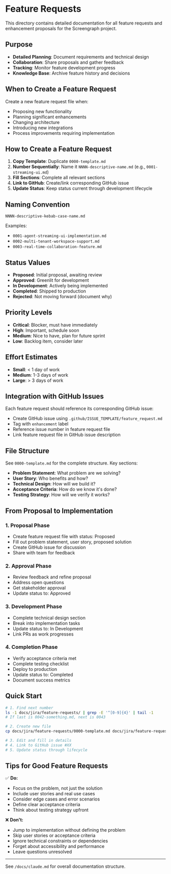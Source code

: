 # Feature Requests

This directory contains detailed documentation for all feature requests and enhancement proposals for the Screengraph project.

## Purpose

- **Detailed Planning**: Document requirements and technical design
- **Collaboration**: Share proposals and gather feedback
- **Tracking**: Monitor feature development progress
- **Knowledge Base**: Archive feature history and decisions

## When to Create a Feature Request

Create a new feature request file when:
- Proposing new functionality
- Planning significant enhancements
- Changing architecture
- Introducing new integrations
- Process improvements requiring implementation

## How to Create a Feature Request

1. **Copy Template**: Duplicate `0000-template.md`
2. **Number Sequentially**: Name it `NNNN-descriptive-name.md` (e.g., `0001-streaming-ui.md`)
3. **Fill Sections**: Complete all relevant sections
4. **Link to GitHub**: Create/link corresponding GitHub issue
5. **Update Status**: Keep status current through development lifecycle

## Naming Convention

```
NNNN-descriptive-kebab-case-name.md
```

Examples:
- `0001-agent-streaming-ui-implementation.md`
- `0002-multi-tenant-workspace-support.md`
- `0003-real-time-collaboration-feature.md`

## Status Values

- **Proposed**: Initial proposal, awaiting review
- **Approved**: Greenlit for development
- **In Development**: Actively being implemented
- **Completed**: Shipped to production
- **Rejected**: Not moving forward (document why)

## Priority Levels

- **Critical**: Blocker, must have immediately
- **High**: Important, schedule soon
- **Medium**: Nice to have, plan for future sprint
- **Low**: Backlog item, consider later

## Effort Estimates

- **Small**: < 1 day of work
- **Medium**: 1-3 days of work
- **Large**: > 3 days of work

## Integration with GitHub Issues

Each feature request should reference its corresponding GitHub issue:
- Create GitHub issue using `.github/ISSUE_TEMPLATE/feature_request.md`
- Tag with `enhancement` label
- Reference issue number in feature request file
- Link feature request file in GitHub issue description

## File Structure

See `0000-template.md` for the complete structure. Key sections:

- **Problem Statement**: What problem are we solving?
- **User Story**: Who benefits and how?
- **Technical Design**: How will we build it?
- **Acceptance Criteria**: How do we know it's done?
- **Testing Strategy**: How will we verify it works?

## From Proposal to Implementation

### 1. Proposal Phase
- Create feature request file with status: Proposed
- Fill out problem statement, user story, proposed solution
- Create GitHub issue for discussion
- Share with team for feedback

### 2. Approval Phase
- Review feedback and refine proposal
- Address open questions
- Get stakeholder approval
- Update status to: Approved

### 3. Development Phase
- Complete technical design section
- Break into implementation tasks
- Update status to: In Development
- Link PRs as work progresses

### 4. Completion Phase
- Verify acceptance criteria met
- Complete testing checklist
- Deploy to production
- Update status to: Completed
- Document success metrics

## Quick Start

```bash
# 1. Find next number
ls -1 docs/jira/feature-requests/ | grep -E '^[0-9]{4}' | tail -1
# If last is 0042-something.md, next is 0043

# 2. Create new file
cp docs/jira/feature-requests/0000-template.md docs/jira/feature-requests/0043-your-feature-name.md

# 3. Edit and fill in details
# 4. Link to GitHub issue #XX
# 5. Update status through lifecycle
```

## Tips for Good Feature Requests

✅ **Do:**
- Focus on the problem, not just the solution
- Include user stories and real use cases
- Consider edge cases and error scenarios
- Define clear acceptance criteria
- Think about testing strategy upfront

❌ **Don't:**
- Jump to implementation without defining the problem
- Skip user stories or acceptance criteria
- Ignore technical constraints or dependencies
- Forget about accessibility and performance
- Leave questions unresolved

---

See `/docs/claude.md` for overall documentation structure.

